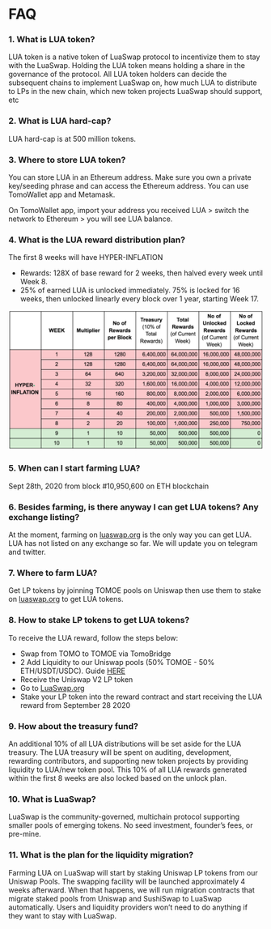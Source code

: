 # FAQ

### 1. What is LUA token?

LUA token is a native token of LuaSwap protocol to incentivize them to stay with the LuaSwap. Holding the LUA token means holding a share in the governance of the protocol. All LUA token holders can decide the subsequent chains to implement LuaSwap on, how much LUA to distribute to LPs in the new chain, which new token projects LuaSwap should support, etc

### 2. What is LUA hard-cap?

LUA hard-cap is at 500 million tokens.

### 3. Where to store LUA token?

You can store LUA in an Ethereum address. Make sure you own a private key/seeding phrase and can access the Ethereum address. You can use TomoWallet app and Metamask.

On TomoWallet app, import your address you received LUA &gt; switch the network to Ethereum &gt; you will see LUA balance.

### 4. What is the LUA reward distribution plan?

The first 8 weeks will have HYPER-INFLATION

* Rewards: 128X of base reward for 2 weeks, then halved every week until Week 8.
* 25% of earned LUA is unlocked immediately. 75% is locked for 16 weeks, then unlocked linearly every block over 1 year, starting Week 17.

![](../.gitbook/assets/screen-shot-2020-09-25-at-14.53.24.png)

### 5. When can I start farming LUA?

Sept 28th, 2020 from block \#10,950,600 on ETH blockchain

### 6. Besides farming, is there anyway I can get LUA tokens? Any exchange listing?

At the moment, farming on [luaswap.org](http://luaswap.org/) is the only way you can get LUA. LUA has not listed on any exchange so far. We will update you on telegram and twitter.

### 7. Where to farm LUA?

Get LP tokens by joinning TOMOE pools on Uniswap then use them to stake on [luaswap.org](http://luaswap.org/) to get LUA tokens.

### 8. How to stake LP tokens to get LUA tokens?

To receive the LUA reward, follow the steps below: 

* Swap from TOMO to TOMOE via TomoBridge
*  2 Add Liquidity to our Uniswap pools \(50% TOMOE - 50% ETH/USDT/USDC\). Guide [HERE](https://forum.tomochain.com/t/how-to-add-liquidity-to-tomoe-pools-on-uniswap/606) 
*  Receive the Uniswap V2 LP token 
* Go to [LuaSwap.org](http://luaswap.org/) 
* Stake your LP token into the reward contract and start receiving the LUA reward from September 28 2020

### 9. How about the treasury fund?

An additional 10% of all LUA distributions will be set aside for the LUA treasury. The LUA treasury will be spent on auditing, development, rewarding contributors, and supporting new token projects by providing liquidity to LUA/new token pool. This 10% of all LUA rewards generated within the first 8 weeks are also locked based on the unlock plan.

### 10. What is LuaSwap?

LuaSwap is the community-governed, multichain protocol supporting smaller pools of emerging tokens. No seed investment, founder’s fees, or pre-mine.

### 11. What is the plan for the liquidity migration?

Farming LUA on LuaSwap will start by staking Uniswap LP tokens from our Uniswap Pools. The swapping facility will be launched approximately 4 weeks afterward. When that happens, we will run migration contracts that migrate staked pools from Uniswap and SushiSwap to LuaSwap automatically. Users and liquidity providers won’t need to do anything if they want to stay with LuaSwap.

